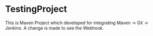 # TestingProject

This is Maven Project which developed for integrating Maven -> Git -> Jenkins.
A change is made to see the Webhook.
